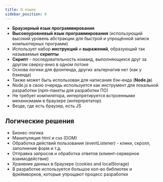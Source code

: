 ```yaml
---
title: О языке
sidebar_position: 0
---
```


- **Браузерный язык программирования**
- **Высокоуровневый язык программирования** (использующий высокий уровень абстракции для быстрой и упрощённой записи компьютерных программ)
- Использует набор **инструкций** и **выражений**, образующий так называемые **скрипты**
- **Скрипт** - последовательность команд, выполняющихся друг за другом сверху-вниз в одном потоке
- Основа логики для фронтенда, других альтернатив нет (как у бэкенда)
- Также может быть использован для написания бэк-енда (**Node.js**)
- Node.js в свою очередь используется как инструмент для локальной разработки (npm-пакеты для разработки ПО)
- Не требует компилятора, интерпретируется встроенными механизмами в браузере (интерпретатор)
- Везде, где есть браузер, есть JS

## Логические решения

- Бизнес-логика
- Манипуляция html и css (DOM)
- Обработка действий пользования (eventListener) - клики, скролл, заполнение форм и т.д.
- Отправка запросов и обработка ответов (клиент-серверное взаимодействие)
- Хранение данных в браузере (cookies and localStorage)
- В разработке используется большое кол-во библиотек и фреймворков, которые упрощают процесс разработки
